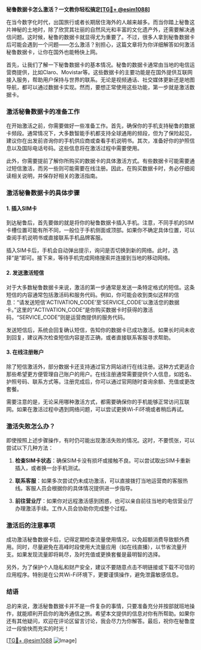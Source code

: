 **秘鲁数据卡怎么激活？一文教你轻松搞定[[TG💪+ @esim1088](https://t.me/s/esim1088)]**

在当今数字化时代，出国旅行或者长期居住海外的人越来越多。而当你踏上秘鲁这片神秘的土地时，除了欣赏其壮丽的自然风光和丰富的文化遗产外，还需要解决通信问题。这时候，秘鲁的数据卡就显得尤为重要了。不过，很多人拿到秘鲁数据卡后可能会遇到一个问题——怎么激活？别担心，这篇文章将为你详细解答如何激活秘鲁数据卡，让你在国外也能畅快上网。

首先，让我们了解一下秘鲁数据卡的基本情况。秘鲁的数据卡通常由当地的电信运营商提供，比如Claro、Movistar等。这些数据卡的主要功能是在国外提供互联网接入服务，帮助用户保持与世界的联系。无论是视频通话、社交媒体更新还是地图导航，都可以通过数据卡实现。然而，要想正常使用这些功能，第一步就是激活数据卡。

### **激活秘鲁数据卡的准备工作**

在开始激活之前，你需要做好一些准备工作。首先，确保你的手机支持秘鲁的数据卡频段。通常情况下，大多数智能手机都支持全球通用的频段，但为了保险起见，建议你在出发前咨询你的手机供应商或查看手机说明书。其次，准备好你的护照信息以及国际电话号码。这些信息将在激活过程中需要使用。

此外，你需要提前了解你所购买的数据卡的具体激活方式。有些数据卡可能需要通过短信激活，而另一些则可能需要在线注册。因此，在购买数据卡时，务必仔细阅读相关说明，并保存好相关的激活指南。

### **激活秘鲁数据卡的具体步骤**

#### **1. 插入SIM卡**

到达秘鲁后，首先要做的就是将你的秘鲁数据卡插入手机。注意，不同手机的SIM卡槽位置可能有所不同，一般位于手机侧面或顶部。如果你不确定具体位置，可以查阅手机说明书或直接联系手机品牌客服。

插入SIM卡后，手机会自动弹出提示，询问是否切换到新的网络。此时，选择“是”即可。接下来，等待手机完成网络搜索并连接到当地的移动网络。

#### **2. 发送激活短信**

对于大多数秘鲁数据卡来说，激活的第一步通常是发送一条特定格式的短信。这条短信的内容通常包括激活码和服务代码。例如，你可能会收到类似这样的信息：“请发送短信‘ACTIVATION_CODE’至‘SERVICE_CODE’以激活您的数据卡。”这里的“ACTIVATION_CODE”是你购买数据卡时获得的激活码，“SERVICE_CODE”则是运营商提供的服务代码。

发送短信后，系统会回复确认短信，告知你的数据卡已成功激活。如果长时间未收到回复，建议再次检查短信内容是否正确，或者直接联系客服寻求帮助。

#### **3. 在线注册账户**

除了短信激活外，部分数据卡还支持通过官方网站进行在线注册。这种方式更适合那些希望更方便管理自己账户的用户。在线注册通常需要提供个人信息，如姓名、护照号码、联系方式等。注册完成后，你可以通过官网随时查询余额、充值或更改套餐。

需要注意的是，无论采用哪种激活方式，都需要确保你的手机能够正常访问互联网。如果在激活过程中遇到网络问题，可以尝试更换Wi-Fi环境或者稍后再试。

### **激活失败怎么办？**

即使按照上述步骤操作，有时仍可能出现激活失败的情况。这时，不要慌张，可以尝试以下几种方法：

1. **检查SIM卡状态**：确保SIM卡没有损坏或接触不良。可以尝试取出SIM卡重新插入，或者换一台手机测试。
   
2. **联系客服**：如果多次尝试仍未成功激活，可以直接拨打当地运营商的客服热线。客服人员会根据你的具体情况提供进一步指导。

3. **前往营业厅**：如果你对远程激活感到困惑，也可以亲自前往当地的电信营业厅办理激活手续。工作人员会协助你完成整个过程。

### **激活后的注意事项**

成功激活秘鲁数据卡后，记得定期检查流量使用情况，以免超额消费导致额外费用。同时，尽量避免在高峰时段使用大流量应用（如在线直播），以节省流量开支。如果发现流量即将耗尽，及时充值或更换套餐是最明智的选择。

另外，为了保护个人隐私和财产安全，建议不要随意点击不明链接或下载不可信的应用程序。特别是在公共Wi-Fi环境下，更要谨慎操作，避免泄露敏感信息。

### **结语**

总的来说，激活秘鲁数据卡并不是一件复杂的事情，只要准备充分并按部就班地操作，就能顺利开启你的海外通信之旅。希望本文提供的信息对你有所帮助。如果你还有其他疑问，欢迎在评论区留言讨论，我会尽力为你解答。最后，祝你在秘鲁度过一段愉快而充实的时光！

[[TG💪+ @esim1088](https://t.me/s/esim1088) ![Image](https://i.postimg.cc/4NQfJmqS/Snipaste-2025-05-13-00-14-12.png)]
